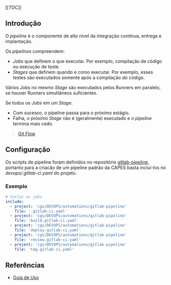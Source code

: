 [[_TOC_]]

## Introdução

O _pipeline_ é o componente de alto nível da integração contínua, entrega e implantação.

Os _pipelines_ compreendem:

- _Jobs_ que definem o que executar. Por exemplo, compilação de código
  ou execução de teste.
- _Stages_ que definem quando e como executar. Por exemplo, esses testes
  são executados somente após a compilação do código.

Vários _Jobs_ no mesmo _Stage_ são executados pelos Runners em paralelo, se houver Runners simultâneos suficientes.

Se todos os _Jobs_ em um _Stage_:

- Com sucesso, o pipeline passa para o próximo estágio.
- Falha, o próximo _Stage_ não é (geralmente) executado e o _pipeline_ termina mais cedo.

> [Git Flow](https://git.capes.gov.br/dti/orientacoes-gerais/guia/wikis/Guia-de-uso-Git#git-flow)

## Configuração

Os scripts de pipeline foram definidos no repositório [gitlab-pipeline](https://git.capes.gov.br/cgs/DEVOPS/automations/gitlab-pipeline), portanto para a criacão de um pipeline padrão da CAPES basta incluí-los no _devops/.gitlab-ci.yaml_ do projeto.


### Exemplo

```yaml
# Inclui os jobs
include:
  - project: 'cgs/DEVOPS/automations/gitlab-pipeline'
    file: '.gitlab-ci.yaml'
  - project: 'cgs/DEVOPS/automations/gitlab-pipeline'
    file: 'build.gitlab-ci.yaml'
  - project: 'cgs/DEVOPS/automations/gitlab-pipeline'
    file: 'deploy.gitlab-ci.yaml'
  - project: 'cgs/DEVOPS/automations/gitlab-pipeline'
    file: 'review.gitlab-ci.yaml'
  - project: 'cgs/DEVOPS/automations/gitlab-pipeline'
    file: 'tag.gitlab-ci.yaml'

```


## Referências
- [Guia de Uso](/Guia-de-uso-Git)